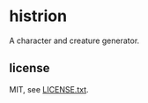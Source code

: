 
# histrion

A character and creature generator.


## license

MIT, see [LICENSE.txt](LICENSE.txt).

